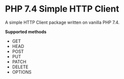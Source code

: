 # PHP 7.4 Simple HTTP Client

A simple HTTP Client package written on vanilla PHP 7.4.

**Supported methods**
* GET
* HEAD
* POST
* PUT
* PATCH
* DELETE
* OPTIONS